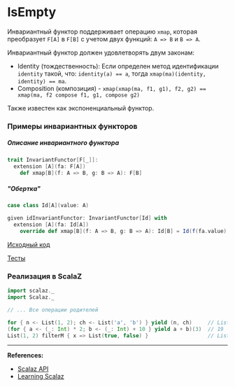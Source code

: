 # IsEmpty

Инвариантный функтор поддерживает операцию `xmap`, которая преобразует `F[A]` в `F[B]` с учетом двух функций: `A => B` и `B => A`. 

Инвариантный функтор должен удовлетворять двум законам: 
- Identity (тождественность): Если определен метод идентификации `identity` такой, что: `identity(a) == a`,
  тогда `xmap(ma)(identity, identity) == ma`.
- Composition (композиция) - `xmap(xmap(ma, f1, g1), f2, g2) == xmap(ma, f2 compose f1, g1, compose g2)`

Также известен как экспоненциальный функтор.

### Примеры инвариантных функторов

##### Описание инвариантного функтора

```scala
trait InvariantFunctor[F[_]]:
  extension [A](fa: F[A]) 
    def xmap[B](f: A => B, g: B => A): F[B]
```

##### "Обертка"

```scala
case class Id[A](value: A)

given idInvariantFunctor: InvariantFunctor[Id] with
  extension [A](fa: Id[A]) 
    override def xmap[B](f: A => B, g: B => A): Id[B] = Id(f(fa.value))
```

[Исходный код](https://gitflic.ru/project/artemkorsakov/scalabook/blob?file=examples%2Fsrc%2Fmain%2Fscala%2Ftypeclass%2Fmonad%2FInvariantFunctor.scala&plain=1)

[Тесты](https://gitflic.ru/project/artemkorsakov/scalabook/blob?file=examples%2Fsrc%2Ftest%2Fscala%2Ftypeclass%2Fmonad%2FInvariantFunctorSuite.scala)


### Реализация в ScalaZ

```scala
import scalaz._
import Scalaz._

// ... Все операции родителей

for { n <- List(1, 2); ch <- List('a', 'b') } yield (n, ch)     // List((1,a), (1,b), (2,a), (2,b))
(for { a <- (_: Int) * 2; b <- (_: Int) + 10 } yield a + b)(3)  // 19
List(1, 2) filterM { x => List(true, false) }                   // List(List(1, 2), List(1), List(2), List())
```


---

**References:**
- [Scalaz API](https://javadoc.io/static/org.scalaz/scalaz-core_3/7.3.6/scalaz/InvariantFunctor.html)
- [Learning Scalaz](http://eed3si9n.com/learning-scalaz/MonadPlus.html)
